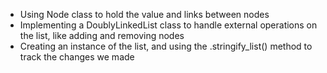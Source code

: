 - Using  Node class to hold the value and links between nodes
- Implementing a DoublyLinkedList class to handle external operations on the   list, like adding and removing nodes
- Creating an instance of the list, and using the .stringify_list() method to track the changes we made